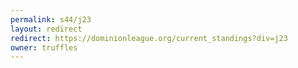 ```yaml
---
permalink: s44/j23
layout: redirect
redirect: https://dominionleague.org/current_standings?div=j23
owner: truffles
---
```

